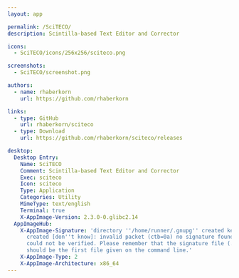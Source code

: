 ```yaml
---
layout: app

permalink: /SciTECO/
description: Scintilla-based Text Editor and Corrector

icons:
  - SciTECO/icons/256x256/sciteco.png

screenshots:
  - SciTECO/screenshot.png

authors:
  - name: rhaberkorn
    url: https://github.com/rhaberkorn

links:
  - type: GitHub
    url: rhaberkorn/sciteco
  - type: Download
    url: https://github.com/rhaberkorn/sciteco/releases

desktop:
  Desktop Entry:
    Name: SciTECO
    Comment: Scintilla-based Text Editor and Corrector
    Exec: sciteco
    Icon: sciteco
    Type: Application
    Categories: Utility
    MimeType: text/english
    Terminal: true
    X-AppImage-Version: 2.3.0-0.glibc2.14
  AppImageHub:
    X-AppImage-Signature: 'directory ''/home/runner/.gnupg'' created keybox ''/home/runner/.gnupg/pubring.kbx''
      created [don''t know]: invalid packet (ctb=0a) no signature found the signature
      could not be verified. Please remember that the signature file (.sig or .asc)
      should be the first file given on the command line.'
    X-AppImage-Type: 2
    X-AppImage-Architecture: x86_64
---
```

